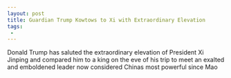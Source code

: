 ```yaml
---
layout: post
title: Guardian Trump Kowtows to Xi with Extraordinary Elevation
tags:
 -
---
```

Donald Trump has saluted the extraordinary elevation of President Xi Jinping and compared him to a king on the eve of his trip to meet an exalted and emboldened leader now considered Chinas most powerful since Mao
